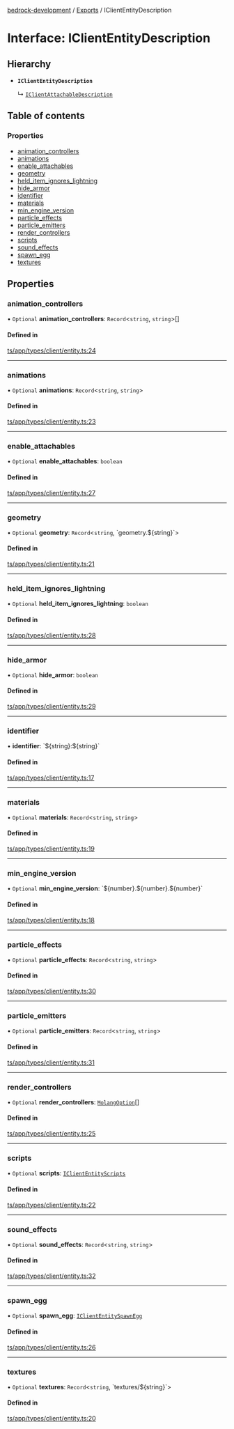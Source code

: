 [bedrock-development](../README.md) / [Exports](../modules.md) / IClientEntityDescription

# Interface: IClientEntityDescription

## Hierarchy

- **`IClientEntityDescription`**

  ↳ [`IClientAttachableDescription`](IClientAttachableDescription.md)

## Table of contents

### Properties

- [animation\_controllers](IClientEntityDescription.md#animation_controllers)
- [animations](IClientEntityDescription.md#animations)
- [enable\_attachables](IClientEntityDescription.md#enable_attachables)
- [geometry](IClientEntityDescription.md#geometry)
- [held\_item\_ignores\_lightning](IClientEntityDescription.md#held_item_ignores_lightning)
- [hide\_armor](IClientEntityDescription.md#hide_armor)
- [identifier](IClientEntityDescription.md#identifier)
- [materials](IClientEntityDescription.md#materials)
- [min\_engine\_version](IClientEntityDescription.md#min_engine_version)
- [particle\_effects](IClientEntityDescription.md#particle_effects)
- [particle\_emitters](IClientEntityDescription.md#particle_emitters)
- [render\_controllers](IClientEntityDescription.md#render_controllers)
- [scripts](IClientEntityDescription.md#scripts)
- [sound\_effects](IClientEntityDescription.md#sound_effects)
- [spawn\_egg](IClientEntityDescription.md#spawn_egg)
- [textures](IClientEntityDescription.md#textures)

## Properties

### animation\_controllers

• `Optional` **animation\_controllers**: `Record`\<`string`, `string`\>[]

#### Defined in

[ts/app/types/client/entity.ts:24](https://github.com/DauntlessStudio/Bedrock-Developments/blob/9a78313/ts/app/types/client/entity.ts#L24)

___

### animations

• `Optional` **animations**: `Record`\<`string`, `string`\>

#### Defined in

[ts/app/types/client/entity.ts:23](https://github.com/DauntlessStudio/Bedrock-Developments/blob/9a78313/ts/app/types/client/entity.ts#L23)

___

### enable\_attachables

• `Optional` **enable\_attachables**: `boolean`

#### Defined in

[ts/app/types/client/entity.ts:27](https://github.com/DauntlessStudio/Bedrock-Developments/blob/9a78313/ts/app/types/client/entity.ts#L27)

___

### geometry

• `Optional` **geometry**: `Record`\<`string`, \`geometry.$\{string}\`\>

#### Defined in

[ts/app/types/client/entity.ts:21](https://github.com/DauntlessStudio/Bedrock-Developments/blob/9a78313/ts/app/types/client/entity.ts#L21)

___

### held\_item\_ignores\_lightning

• `Optional` **held\_item\_ignores\_lightning**: `boolean`

#### Defined in

[ts/app/types/client/entity.ts:28](https://github.com/DauntlessStudio/Bedrock-Developments/blob/9a78313/ts/app/types/client/entity.ts#L28)

___

### hide\_armor

• `Optional` **hide\_armor**: `boolean`

#### Defined in

[ts/app/types/client/entity.ts:29](https://github.com/DauntlessStudio/Bedrock-Developments/blob/9a78313/ts/app/types/client/entity.ts#L29)

___

### identifier

• **identifier**: \`$\{string}:$\{string}\`

#### Defined in

[ts/app/types/client/entity.ts:17](https://github.com/DauntlessStudio/Bedrock-Developments/blob/9a78313/ts/app/types/client/entity.ts#L17)

___

### materials

• `Optional` **materials**: `Record`\<`string`, `string`\>

#### Defined in

[ts/app/types/client/entity.ts:19](https://github.com/DauntlessStudio/Bedrock-Developments/blob/9a78313/ts/app/types/client/entity.ts#L19)

___

### min\_engine\_version

• `Optional` **min\_engine\_version**: \`$\{number}.$\{number}.$\{number}\`

#### Defined in

[ts/app/types/client/entity.ts:18](https://github.com/DauntlessStudio/Bedrock-Developments/blob/9a78313/ts/app/types/client/entity.ts#L18)

___

### particle\_effects

• `Optional` **particle\_effects**: `Record`\<`string`, `string`\>

#### Defined in

[ts/app/types/client/entity.ts:30](https://github.com/DauntlessStudio/Bedrock-Developments/blob/9a78313/ts/app/types/client/entity.ts#L30)

___

### particle\_emitters

• `Optional` **particle\_emitters**: `Record`\<`string`, `string`\>

#### Defined in

[ts/app/types/client/entity.ts:31](https://github.com/DauntlessStudio/Bedrock-Developments/blob/9a78313/ts/app/types/client/entity.ts#L31)

___

### render\_controllers

• `Optional` **render\_controllers**: [`MolangOption`](../modules.md#molangoption)[]

#### Defined in

[ts/app/types/client/entity.ts:25](https://github.com/DauntlessStudio/Bedrock-Developments/blob/9a78313/ts/app/types/client/entity.ts#L25)

___

### scripts

• `Optional` **scripts**: [`IClientEntityScripts`](IClientEntityScripts.md)

#### Defined in

[ts/app/types/client/entity.ts:22](https://github.com/DauntlessStudio/Bedrock-Developments/blob/9a78313/ts/app/types/client/entity.ts#L22)

___

### sound\_effects

• `Optional` **sound\_effects**: `Record`\<`string`, `string`\>

#### Defined in

[ts/app/types/client/entity.ts:32](https://github.com/DauntlessStudio/Bedrock-Developments/blob/9a78313/ts/app/types/client/entity.ts#L32)

___

### spawn\_egg

• `Optional` **spawn\_egg**: [`IClientEntitySpawnEgg`](IClientEntitySpawnEgg.md)

#### Defined in

[ts/app/types/client/entity.ts:26](https://github.com/DauntlessStudio/Bedrock-Developments/blob/9a78313/ts/app/types/client/entity.ts#L26)

___

### textures

• `Optional` **textures**: `Record`\<`string`, \`textures/$\{string}\`\>

#### Defined in

[ts/app/types/client/entity.ts:20](https://github.com/DauntlessStudio/Bedrock-Developments/blob/9a78313/ts/app/types/client/entity.ts#L20)
